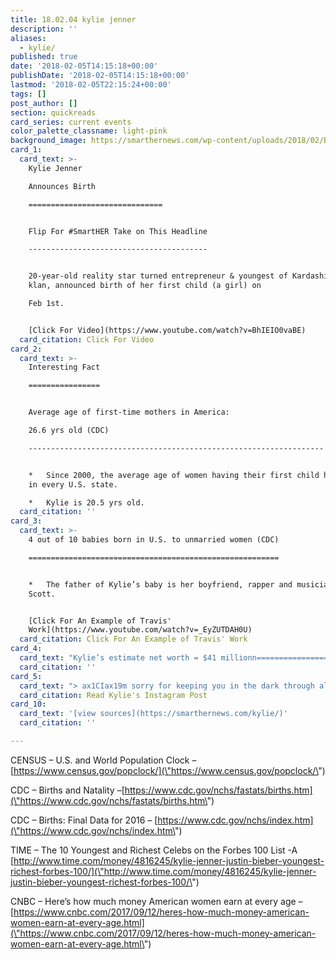 ```yaml
---
title: 18.02.04 kylie jenner
description: ''
aliases:
  - kylie/
published: true
date: '2018-02-05T14:15:18+00:00'
publishDate: '2018-02-05T14:15:18+00:00'
lastmod: '2018-02-05T22:15:24+00:00'
tags: []
post_author: []
section: quickreads
card_series: current events
color_palette_classname: light-pink
background_image: https://smarthernews.com/wp-content/uploads/2018/02/Baby-360x360.jpeg
card_1:
  card_text: >-
    Kylie Jenner  

    Announces Birth

    ==============================


    Flip For #SmartHER Take on This Headline

    ----------------------------------------


    20-year-old reality star turned entrepreneur & youngest of Kardashian-Jenner
    klan, announced birth of her first child (a girl) on  

    Feb 1st.


    [Click For Video](https://www.youtube.com/watch?v=BhIEIO0vaBE)
  card_citation: Click For Video
card_2:
  card_text: >-
    Interesting Fact

    ================


    Average age of first-time mothers in America:  

    26.6 yrs old (CDC)

    ------------------------------------------------------------------


    *   Since 2000, the average age of women having their first child has risen
    in every U.S. state.

    *   Kylie is 20.5 yrs old.
  card_citation: ''
card_3:
  card_text: >-
    4 out of 10 babies born in U.S. to unmarried women (CDC)

    ========================================================


    *   The father of Kylie’s baby is her boyfriend, rapper and musician Travis
    Scott.


    [Click For An Example of Travis'
    Work](https://www.youtube.com/watch?v=_EyZUTDAH0U)
  card_citation: Click For An Example of Travis' Work
card_4:
  card_text: "Kylie’s estimate net worth = $41 millionn========================================nn*   She’s the youngest on Forbesax19 rankings of 100 highest-paid celebrities.n*   In 2017, the median annual income for American women aged 20 – 24 was $26,416."
  card_citation: ''
card_5:
  card_text: "> ax1CIax19m sorry for keeping you in the dark through all the assumptions. I understand youax19re used to me bringing you along on all my journeys. my pregnancy was one I chose not to do in front of the world.ax1Dnn[Read Kylie's Instagram Post](https://www.instagram.com/p/BeycUmgFTWb/?hl=en&taken-by=kyliejenner)"
  card_citation: Read Kylie's Instagram Post
card_10:
  card_text: '[view sources](https://smarthernews.com/kylie/)'
  card_citation: ''

---
```

CENSUS – U.S. and World Population Clock – [https://www.census.gov/popclock/](\"https://www.census.gov/popclock/\")

CDC – Births and Natality –[https://www.cdc.gov/nchs/fastats/births.htm](\"https://www.cdc.gov/nchs/fastats/births.htm\")

CDC – Births: Final Data for 2016 – [https://www.cdc.gov/nchs/index.htm](\"https://www.cdc.gov/nchs/index.htm\")

TIME – The 10 Youngest and Richest Celebs on the Forbes 100 List -A [http://www.time.com/money/4816245/kylie-jenner-justin-bieber-youngest-richest-forbes-100/](\"http://www.time.com/money/4816245/kylie-jenner-justin-bieber-youngest-richest-forbes-100/\")

CNBC – Here’s how much money American women earn at every age – [https://www.cnbc.com/2017/09/12/heres-how-much-money-american-women-earn-at-every-age.html](\"https://www.cnbc.com/2017/09/12/heres-how-much-money-american-women-earn-at-every-age.html\")